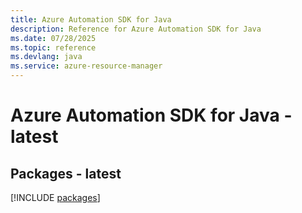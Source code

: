```yaml
---
title: Azure Automation SDK for Java
description: Reference for Azure Automation SDK for Java
ms.date: 07/28/2025
ms.topic: reference
ms.devlang: java
ms.service: azure-resource-manager
---
```

# Azure Automation SDK for Java - latest
## Packages - latest
[!INCLUDE [packages](automation-index.md)]